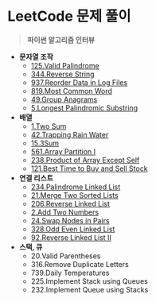 # LeetCode 문제 풀이



> **파이썬 알고리즘 인터뷰**

* **문자열 조작**
  * [125.Valid Palindrome](https://github.com/p-chanmin/TIL/blob/main/Algorithm/LeetCode/LeetCode%20125.Valid%20Palindrome.md)
  * [344.Reverse String](https://github.com/p-chanmin/TIL/blob/main/Algorithm/LeetCode/LeetCode%20344.Reverse%20String.md)
  * [937.Reorder Data in Log Files](https://github.com/p-chanmin/TIL/blob/main/Algorithm/LeetCode/LeetCode%20937.Reorder%20Data%20in%20Log%20Files.md)
  * [819.Most Common Word](https://github.com/p-chanmin/TIL/blob/main/Algorithm/LeetCode/LeetCode%20819.Most%20Common%20Word.md)
  * [49.Group Anagrams](https://github.com/p-chanmin/TIL/blob/main/Algorithm/LeetCode/LeetCode%2049.Group%20Anagrams.md)
  * [5.Longest Palindromic Substring](https://github.com/p-chanmin/TIL/blob/main/Algorithm/LeetCode/LeetCode%205.Longest%20Palindromic%20Substring.md)
* **배열**
  * [1.Two Sum](https://github.com/p-chanmin/TIL/blob/main/Algorithm/LeetCode/LeetCode%201.Two%20Sum.md)
  * [42.Trapping Rain Water](https://github.com/p-chanmin/TIL/blob/main/Algorithm/LeetCode/LeetCode%2042.Trapping%20Rain%20Water.md)
  * [15.3Sum](https://github.com/p-chanmin/TIL/blob/main/Algorithm/LeetCode/LeetCode%2015.3Sum.md)
  * [561.Array Partition I](https://github.com/p-chanmin/TIL/blob/main/Algorithm/LeetCode/LeetCode%20561.Array%20Partition%20I.md)
  * [238.Product of Array Except Self](https://github.com/p-chanmin/TIL/blob/main/Algorithm/LeetCode/LeetCode%20238.Product%20of%20Array%20Except%20Self.md)
  * [121.Best Time to Buy and Sell Stock](https://github.com/p-chanmin/TIL/blob/main/Algorithm/LeetCode/LeetCode%20121.Best%20Time%20to%20Buy%20and%20Sell%20Stock.md)
* **연결 리스트**
  * [234.Palindrome Linked List](https://github.com/p-chanmin/TIL/blob/main/Algorithm/LeetCode/LeetCode%20234.Palindrome%20Linked%20List.md)
  * [21.Merge Two Sorted Lists](https://github.com/p-chanmin/TIL/blob/main/Algorithm/LeetCode/LeetCode%2021.Merge%20Two%20Sorted%20Lists.md)
  * [206.Reverse Linked List](https://github.com/p-chanmin/TIL/blob/main/Algorithm/LeetCode/LeetCode%20206.Reverse%20Linked%20List.md)
  * [2.Add Two Numbers](https://github.com/p-chanmin/TIL/blob/main/Algorithm/LeetCode/LeetCode%202.Add%20Two%20Numbers.md)
  * [24.Swap Nodes in Pairs](https://github.com/p-chanmin/TIL/blob/main/Algorithm/LeetCode/LeetCode%2024.Swap%20Nodes%20in%20Pairs.md)
  * [328.Odd Even Linked List](https://github.com/p-chanmin/TIL/blob/main/Algorithm/LeetCode/LeetCode%20328.Odd%20Even%20Linked%20List.md)
  * [92.Reverse Linked List II](https://github.com/p-chanmin/TIL/blob/main/Algorithm/LeetCode/LeetCode%2092.Reverse%20Linked%20List%20II.md)
* **스택, 큐**
  * 20.Valid Parentheses
  *  316.Remove Duplicate Letters
  * 739.Daily Temperatures
  * 225.Implement Stack using Queues
  * 232.Implement Queue using Stacks